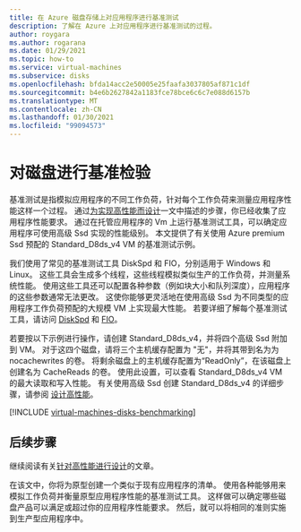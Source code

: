 ```yaml
---
title: 在 Azure 磁盘存储上对应用程序进行基准测试
description: 了解在 Azure 上对应用程序进行基准测试的过程。
author: roygara
ms.author: rogarana
ms.date: 01/29/2021
ms.topic: how-to
ms.service: virtual-machines
ms.subservice: disks
ms.openlocfilehash: bfda14acc2e50005e25faafa3037805af871c1df
ms.sourcegitcommit: b4e6b2627842a1183fce78bce6c6c7e088d6157b
ms.translationtype: MT
ms.contentlocale: zh-CN
ms.lasthandoff: 01/30/2021
ms.locfileid: "99094573"
---
```

# <a name="benchmark-a-disk"></a>对磁盘进行基准检验

基准测试是指模拟应用程序的不同工作负荷，针对每个工作负荷来测量应用程序性能这样一个过程。 通过[为实现高性能而设计](premium-storage-performance.md)一文中描述的步骤，你已经收集了应用程序性能要求。 通过在托管应用程序的 Vm 上运行基准测试工具，可以确定应用程序可使用高级 Ssd 实现的性能级别。 本文提供了有关使用 Azure premium Ssd 预配的 Standard_D8ds_v4 VM 的基准测试示例。

我们使用了常见的基准测试工具 DiskSpd 和 FIO，分别适用于 Windows 和 Linux。 这些工具会生成多个线程，这些线程模拟类似生产的工作负荷，并测量系统性能。 使用这些工具还可以配置各种参数（例如块大小和队列深度），应用程序的这些参数通常无法更改。 这使你能够更灵活地在使用高级 Ssd 为不同类型的应用程序工作负荷预配的大规模 VM 上实现最大性能。 若要详细了解每个基准测试工具，请访问 [DiskSpd](https://github.com/Microsoft/diskspd/wiki/) 和 [FIO](http://freecode.com/projects/fio)。

若要按以下示例进行操作，请创建 Standard_D8ds_v4，并将四个高级 Ssd 附加到 VM。 对于这四个磁盘，请将三个主机缓存配置为 "无"，并将其带到名为为 nocachewrites 的卷。 将剩余磁盘上的主机缓存配置为“ReadOnly”，在该磁盘上创建名为 CacheReads 的卷。 使用此设置，可以查看 Standard_D8ds_v4 VM 的最大读取和写入性能。 有关使用高级 Ssd 创建 Standard_D8ds_v4 的详细步骤，请参阅 [设计高性能](premium-storage-performance.md)。

[!INCLUDE [virtual-machines-disks-benchmarking](../../includes/virtual-machines-managed-disks-benchmarking.md)]

## <a name="next-steps"></a>后续步骤

继续阅读有关[针对高性能进行设计](premium-storage-performance.md)的文章。

在该文中，你将为原型创建一个类似于现有应用程序的清单。 使用各种能够用来模拟工作负荷并衡量原型应用程序性能的基准测试工具。 这样做可以确定哪些磁盘产品可以满足或超过你的应用程序性能要求。 然后，就可以将相同的准则实施到生产型应用程序中。
